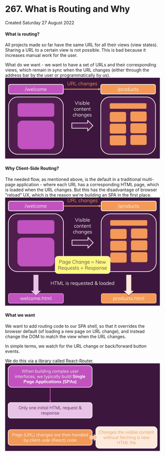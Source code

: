 # 267. What is Routing and Why
Created Saturday 27 August 2022

#### What is routing?
All projects made so far have the same URL for all their views (view states).
Sharing a URL to a certain view is not possible. This is bad because it increases manual work for the user.

What do we want - we want to have a set of URLs and their corresponding views, which remain in sync when the URL changes (either through the address bar by the user or programmatically by us).
![](../../../../assets/Pasted%20image%2020220827092957.png)

#### Why Client-Side Routing?
The needed flow, as mentioned above, is the default in a traditional multi-page application - where each URL has a corresponding HTML page, which is loaded when the URL changes. But this has the disadvantage of browser "reload" UX, which is the reason we're building an SPA in the first place.
![](../../../../assets/Pasted%20image%2020220827093139.png)

#### What we want
We want to add routing code to our SPA shell, so that it overrides the browser default (of loading a new page on URL change), and instead change the DOM to match the view when the URL changes.

In simple terms, we watch for the URL change or back/forward button events.

We do this via a library called React-Router.
![](../../../../assets/Pasted%20image%2020220827093503.png)